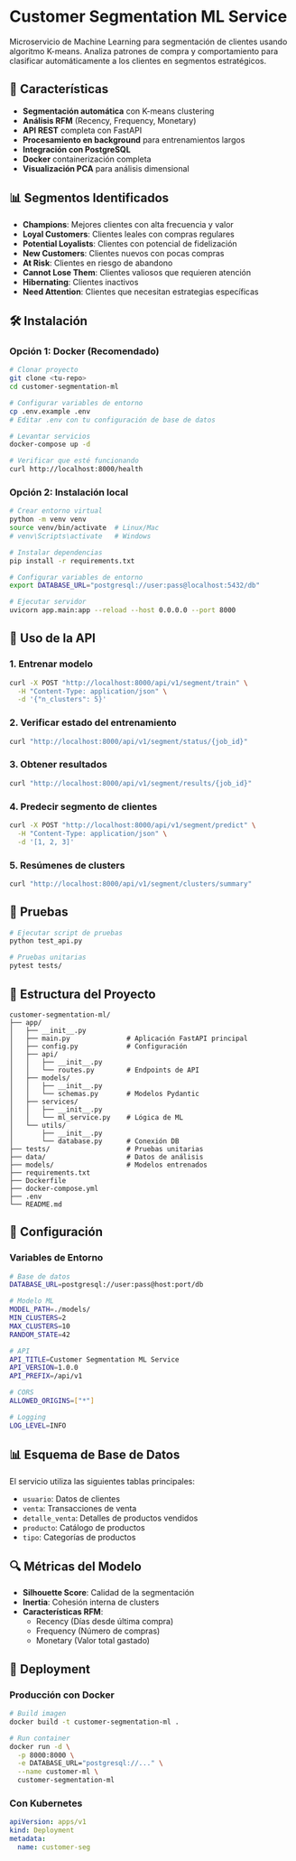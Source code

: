 # Customer Segmentation ML Service

Microservicio de Machine Learning para segmentación de clientes usando algoritmo K-means. Analiza patrones de compra y comportamiento para clasificar automáticamente a los clientes en segmentos estratégicos.

## 🚀 Características

- **Segmentación automática** con K-means clustering
- **Análisis RFM** (Recency, Frequency, Monetary)
- **API REST** completa con FastAPI
- **Procesamiento en background** para entrenamientos largos
- **Integración con PostgreSQL** 
- **Docker** containerización completa
- **Visualización PCA** para análisis dimensional

## 📊 Segmentos Identificados

- **Champions**: Mejores clientes con alta frecuencia y valor
- **Loyal Customers**: Clientes leales con compras regulares
- **Potential Loyalists**: Clientes con potencial de fidelización
- **New Customers**: Clientes nuevos con pocas compras
- **At Risk**: Clientes en riesgo de abandono
- **Cannot Lose Them**: Clientes valiosos que requieren atención
- **Hibernating**: Clientes inactivos
- **Need Attention**: Clientes que necesitan estrategias específicas

## 🛠️ Instalación

### Opción 1: Docker (Recomendado)

```bash
# Clonar proyecto
git clone <tu-repo>
cd customer-segmentation-ml

# Configurar variables de entorno
cp .env.example .env
# Editar .env con tu configuración de base de datos

# Levantar servicios
docker-compose up -d

# Verificar que esté funcionando
curl http://localhost:8000/health
```

### Opción 2: Instalación local

```bash
# Crear entorno virtual
python -m venv venv
source venv/bin/activate  # Linux/Mac
# venv\Scripts\activate   # Windows

# Instalar dependencias
pip install -r requirements.txt

# Configurar variables de entorno
export DATABASE_URL="postgresql://user:pass@localhost:5432/db"

# Ejecutar servidor
uvicorn app.main:app --reload --host 0.0.0.0 --port 8000
```

## 📖 Uso de la API

### 1. Entrenar modelo

```bash
curl -X POST "http://localhost:8000/api/v1/segment/train" \
  -H "Content-Type: application/json" \
  -d '{"n_clusters": 5}'
```

### 2. Verificar estado del entrenamiento

```bash
curl "http://localhost:8000/api/v1/segment/status/{job_id}"
```

### 3. Obtener resultados

```bash
curl "http://localhost:8000/api/v1/segment/results/{job_id}"
```

### 4. Predecir segmento de clientes

```bash
curl -X POST "http://localhost:8000/api/v1/segment/predict" \
  -H "Content-Type: application/json" \
  -d '[1, 2, 3]'
```

### 5. Resúmenes de clusters

```bash
curl "http://localhost:8000/api/v1/segment/clusters/summary"
```

## 🧪 Pruebas

```bash
# Ejecutar script de pruebas
python test_api.py

# Pruebas unitarias
pytest tests/
```

## 📁 Estructura del Proyecto

```
customer-segmentation-ml/
├── app/
│   ├── __init__.py
│   ├── main.py              # Aplicación FastAPI principal
│   ├── config.py            # Configuración
│   ├── api/
│   │   ├── __init__.py
│   │   └── routes.py        # Endpoints de API
│   ├── models/
│   │   ├── __init__.py
│   │   └── schemas.py       # Modelos Pydantic
│   ├── services/
│   │   ├── __init__.py
│   │   └── ml_service.py    # Lógica de ML
│   └── utils/
│       ├── __init__.py
│       └── database.py      # Conexión DB
├── tests/                   # Pruebas unitarias
├── data/                    # Datos de análisis
├── models/                  # Modelos entrenados
├── requirements.txt
├── Dockerfile
├── docker-compose.yml
├── .env
└── README.md
```

## 🔧 Configuración

### Variables de Entorno

```bash
# Base de datos
DATABASE_URL=postgresql://user:pass@host:port/db

# Modelo ML
MODEL_PATH=./models/
MIN_CLUSTERS=2
MAX_CLUSTERS=10
RANDOM_STATE=42

# API
API_TITLE=Customer Segmentation ML Service
API_VERSION=1.0.0
API_PREFIX=/api/v1

# CORS
ALLOWED_ORIGINS=["*"]

# Logging
LOG_LEVEL=INFO
```

## 📊 Esquema de Base de Datos

El servicio utiliza las siguientes tablas principales:

- `usuario`: Datos de clientes
- `venta`: Transacciones de venta
- `detalle_venta`: Detalles de productos vendidos
- `producto`: Catálogo de productos
- `tipo`: Categorías de productos

## 🔍 Métricas del Modelo

- **Silhouette Score**: Calidad de la segmentación
- **Inertia**: Cohesión interna de clusters
- **Características RFM**: 
  - Recency (Días desde última compra)
  - Frequency (Número de compras)
  - Monetary (Valor total gastado)

## 🚀 Deployment

### Producción con Docker

```bash
# Build imagen
docker build -t customer-segmentation-ml .

# Run container
docker run -d \
  -p 8000:8000 \
  -e DATABASE_URL="postgresql://..." \
  --name customer-ml \
  customer-segmentation-ml
```

### Con Kubernetes

```yaml
apiVersion: apps/v1
kind: Deployment
metadata:
  name: customer-seg